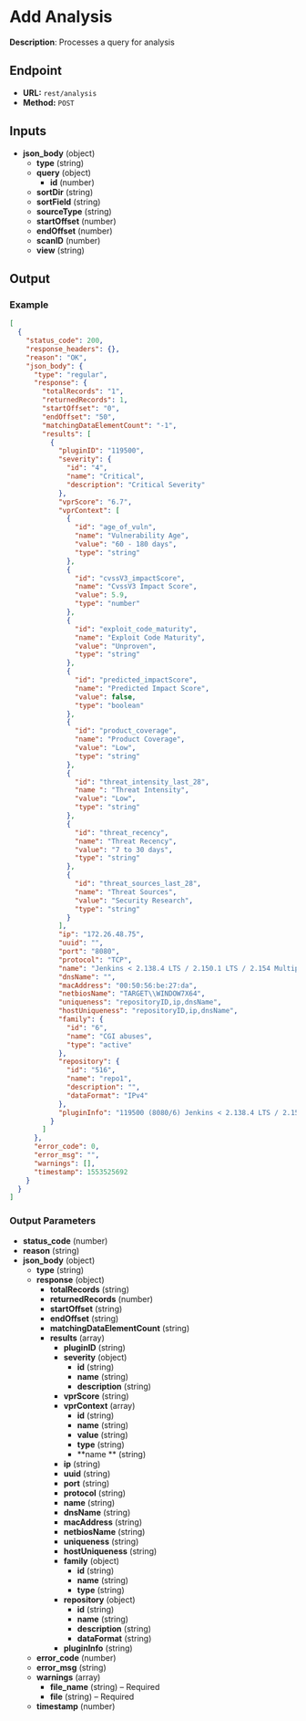 # Add Analysis

**Description**: Processes a query for analysis

## Endpoint

- **URL:** `rest/analysis`
- **Method:** `POST`
## Inputs

- **json_body** (object)
  - **type** (string)
  - **query** (object)
    - **id** (number)
  - **sortDir** (string)
  - **sortField** (string)
  - **sourceType** (string)
  - **startOffset** (number)
  - **endOffset** (number)
  - **scanID** (number)
  - **view** (string)
## Output

### Example

```json
[
  {
    "status_code": 200,
    "response_headers": {},
    "reason": "OK",
    "json_body": {
      "type": "regular",
      "response": {
        "totalRecords": "1",
        "returnedRecords": 1,
        "startOffset": "0",
        "endOffset": "50",
        "matchingDataElementCount": "-1",
        "results": [
          {
            "pluginID": "119500",
            "severity": {
              "id": "4",
              "name": "Critical",
              "description": "Critical Severity"
            },
            "vprScore": "6.7",
            "vprContext": [
              {
                "id": "age_of_vuln",
                "name": "Vulnerability Age",
                "value": "60 - 180 days",
                "type": "string"
              },
              {
                "id": "cvssV3_impactScore",
                "name": "CvssV3 Impact Score",
                "value": 5.9,
                "type": "number"
              },
              {
                "id": "exploit_code_maturity",
                "name": "Exploit Code Maturity",
                "value": "Unproven",
                "type": "string"
              },
              {
                "id": "predicted_impactScore",
                "name": "Predicted Impact Score",
                "value": false,
                "type": "boolean"
              },
              {
                "id": "product_coverage",
                "name": "Product Coverage",
                "value": "Low",
                "type": "string"
              },
              {
                "id": "threat_intensity_last_28",
                "name ": "Threat Intensity",
                "value": "Low",
                "type": "string"
              },
              {
                "id": "threat_recency",
                "name": "Threat Recency",
                "value": "7 to 30 days",
                "type": "string"
              },
              {
                "id": "threat_sources_last_28",
                "name": "Threat Sources",
                "value": "Security Research",
                "type": "string"
              }
            ],
            "ip": "172.26.48.75",
            "uuid": "",
            "port": "8080",
            "protocol": "TCP",
            "name": "Jenkins < 2.138.4 LTS / 2.150.1 LTS / 2.154 MultipleVulnerabilities",
            "dnsName": "",
            "macAddress": "00:50:56:be:27:da",
            "netbiosName": "TARGET\\WINDOW7X64",
            "uniqueness": "repositoryID,ip,dnsName",
            "hostUniqueness": "repositoryID,ip,dnsName",
            "family": {
              "id": "6",
              "name": "CGI abuses",
              "type": "active"
            },
            "repository": {
              "id": "516",
              "name": "repo1",
              "description": "",
              "dataFormat": "IPv4"
            },
            "pluginInfo": "119500 (8080/6) Jenkins < 2.138.4 LTS / 2.150.1 LTS / 2.154 Multiple Vulnerabilities"
          }
        ]
      },
      "error_code": 0,
      "error_msg": "",
      "warnings": [],
      "timestamp": 1553525692
    }
  }
]
```
### Output Parameters

- **status_code** (number)
- **reason** (string)
- **json_body** (object)
  - **type** (string)
  - **response** (object)
    - **totalRecords** (string)
    - **returnedRecords** (number)
    - **startOffset** (string)
    - **endOffset** (string)
    - **matchingDataElementCount** (string)
    - **results** (array)
      - **pluginID** (string)
      - **severity** (object)
        - **id** (string)
        - **name** (string)
        - **description** (string)
      - **vprScore** (string)
      - **vprContext** (array)
        - **id** (string)
        - **name** (string)
        - **value** (string)
        - **type** (string)
        - **name ** (string)
      - **ip** (string)
      - **uuid** (string)
      - **port** (string)
      - **protocol** (string)
      - **name** (string)
      - **dnsName** (string)
      - **macAddress** (string)
      - **netbiosName** (string)
      - **uniqueness** (string)
      - **hostUniqueness** (string)
      - **family** (object)
        - **id** (string)
        - **name** (string)
        - **type** (string)
      - **repository** (object)
        - **id** (string)
        - **name** (string)
        - **description** (string)
        - **dataFormat** (string)
      - **pluginInfo** (string)
  - **error_code** (number)
  - **error_msg** (string)
  - **warnings** (array)
    - **file_name** (string) – Required
    - **file** (string) – Required
  - **timestamp** (number)